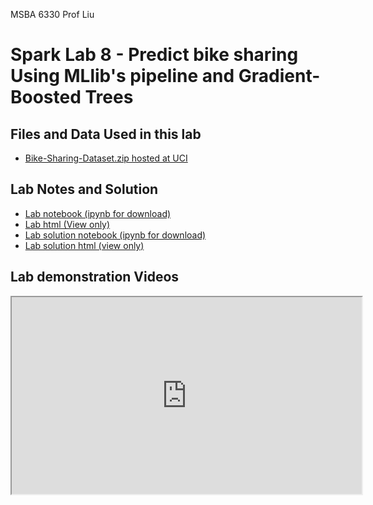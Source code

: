 MSBA 6330 Prof Liu

# Spark Lab 8 - Predict bike sharing Using MLlib's pipeline and Gradient-Boosted Trees


## Files and Data Used in this lab

- [Bike-Sharing-Dataset.zip hosted at UCI](http://archive.ics.uci.edu/ml/machine-learning-databases/00275/Bike-Sharing-Dataset.zip)

## Lab Notes and Solution

- [Lab notebook (ipynb for download)](Sparklab08-ML-bikeshare.ipynb)
- [Lab html (View only)](Sparklab08-ML-bikeshare.html)
- [Lab solution notebook (ipynb for download)](Sparklab08-ML-bikeshare-solution.ipynb)
- [Lab solution html (view only)](Sparklab08-ML-bikeshare-solution.html)

## Lab demonstration Videos

<iframe src="https://www.youtube.com/embed/pO9GR9U_5nY" width="560" height="315" allowfullscreen="allowfullscreen" allow="autoplay; encrypted-media"></iframe>